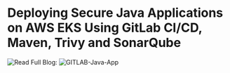 # Deploying Secure Java Applications on AWS EKS Using GitLab CI/CD, Maven, Trivy and SonarQube
![Read Full Blog: ](https://medium.com/@harsh05/building-a-robust-ci-cd-pipeline-with-gitlab-aws-eks-and-terraform-44de6e937558)
![GITLAB-Java-App](https://github.com/user-attachments/assets/6c34e790-0aa7-4989-a1c9-d4e9f09b4f4e)
